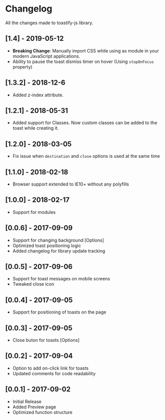 # Changelog

All the changes made to toastify-js library.

## [1.4] - 2019-05-12

* **Breaking Change**: Manually import CSS while using as module in your modern JavaScript applications.
* Ability to pause the toast dismiss timer on hover (Using `stopOnFocus` property)

## [1.3.2] - 2018-12-6

* Added z-index attribute.

## [1.2.1] - 2018-05-31

* Added support for Classes. Now custom classes can be added to the toast while creating it.

## [1.2.0] - 2018-03-05

* Fix issue when `destination` and `close` options is used at the same time

## [1.1.0] - 2018-02-18

* Browser support extended to IE10+ without any polyfills

## [1.0.0] - 2018-02-17

* Support for modules

## [0.0.6] - 2017-09-09

* Support for changing background [Options]
* Optimized toast positioning logic
* Added changelog for library update tracking

## [0.0.5] - 2017-09-06

* Support for toast messages on mobile screens
* Tweaked close icon

## [0.0.4] - 2017-09-05

* Support for positioning of toasts on the page

## [0.0.3] - 2017-09-05

* Close buton for toasts [Options]

## [0.0.2] - 2017-09-04

* Option to add on-click link for toasts
* Updated comments for code readability

## [0.0.1] - 2017-09-02

* Initial Release
* Added Preview page
* Optimized function structure
